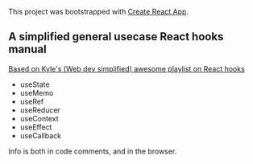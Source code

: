 This project was bootstrapped with [Create React App](https://github.com/facebook/create-react-app).

## A simplified general usecase React hooks manual

[Based on Kyle's (Web dev simplified) awesome playlist on React hooks](https://www.youtube.com/playlist?list=PLZlA0Gpn_vH8EtggFGERCwMY5u5hOjf-h "Web dev simplified")

- useState
- useMemo
- useRef
- useReducer
- useContext
- useEffect
- useCallback

Info is both in code comments, and in the browser.
